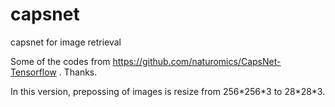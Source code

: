 # capsnet
capsnet for image retrieval

Some of the codes from https://github.com/naturomics/CapsNet-Tensorflow . Thanks.

In this version, prepossing of images is resize from 256\*256\*3 to 28\*28\*3.
